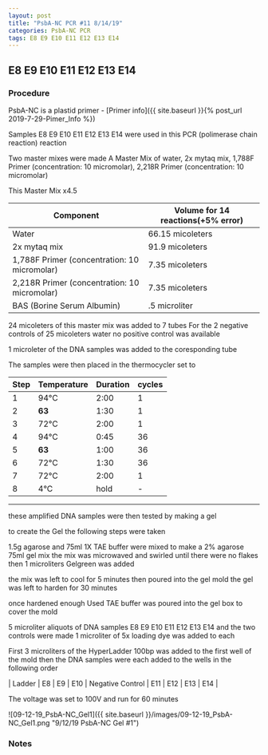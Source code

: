 ```yaml
---
layout: post
title: "PsbA-NC PCR #11 8/14/19"
categories: PsbA-NC PCR
tags: E8 E9 E10 E11 E12 E13 E14 
---
```


## E8 E9 E10 E11 E12 E13 E14

### Procedure

PsbA-NC is a plastid primer - [Primer info]({{ site.baseurl }}{% post_url 2019-7-29-Pimer_Info %})

Samples E8 E9 E10 E11 E12 E13 E14 were used in this PCR (polimerase chain reaction) reaction 

Two master mixes were made
A Master Mix of water, 2x mytaq mix, 1,788F Primer (concentration: 10 micromolar), 2,218R Primer (concentration: 10 micromolar)

This Master Mix x4.5

|Component| Volume for 14 reactions(+5% error)|
|---------|---------------------------|
|Water| 66.15 micoleters|
|2x mytaq mix| 91.9 micoleters|
|1,788F Primer (concentration: 10 micromolar)| 7.35 micoleters|
|2,218R Primer  (concentration: 10 micromolar)| 7.35 micoleters|
|BAS (Borine Serum Albumin)| .5 microliter|


24 micoleters of this master mix was added to 7 tubes 
For the 2 negative controls of 25 micoleters water 
no positive control was available

1 microleter of the DNA samples was added to the coresponding tube

The samples were then placed in the thermocycler set to 

|Step|Temperature|Duration|cycles|
|----|-------|--------|-------|
|1|94°C|2:00|1|
|2|**63**|1:30|1|
|3|72°C|2:00|1|
|4|94°C|0:45|36|
|5|**63**|1:00|36|
|6|72°C|1:30|36|
|7|72°C|2:00|1|
|8|4°C|hold|-|

___________

these amplified DNA samples were then tested by making a gel

to create the Gel the following steps were taken 

1.5g agarose and 75ml 1X TAE buffer were mixed to make a 2% agarose 75ml gel mix 
the mix was microwaved and swirled until there were no flakes 
then 1 microliters Gelgreen was added

the mix was left to cool for 5 minutes then poured into the gel mold
the gel was left to harden for 30 minutes 

once hardened enough Used TAE buffer was poured into the gel box to cover the mold

5 microliter aliquots of DNA samples  E8 E9 E10 E11 E12 E13 E14 and the two controls were made 
1 microliter of 5x loading dye was added to each

First 3 microliters of the HyperLadder 100bp was added to the first well of the mold 
then the DNA samples were each added to the wells in the following order 

| Ladder | E8 | E9 | E10 | Negative Control | E11 | E12 | E13 | E14 |


The voltage was set to 100V and run for 60 minutes

![09-12-19_PsbA-NC_Gel1]({{ site.baseurl }}/images/09-12-19_PsbA-NC_Gel1.png "9/12/19 PsbA-NC Gel #1")


### Notes

